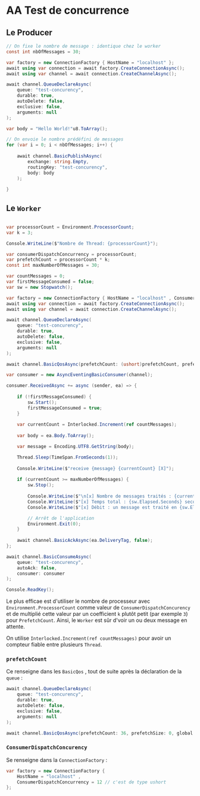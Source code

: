 # AA Test de concurrence

## Le Producer

```cs
// On fixe le nombre de message : identique chez le worker
const int nbOfMessages = 30;

var factory = new ConnectionFactory { HostName = "localhost" };
await using var connection = await factory.CreateConnectionAsync();
await using var channel = await connection.CreateChannelAsync();

await channel.QueueDeclareAsync(
    queue: "test-concurency",
    durable: true,
    autoDelete: false,
    exclusive: false,
    arguments: null
);

var body = "Hello World!"u8.ToArray();

// On envoie le nombre prédéfini de messages
for (var i = 0; i < nbOfMessages; i++) {
    
    await channel.BasicPublishAsync(
        exchange: string.Empty,
        routingKey: "test-concurency",
        body: body
    );
    
}
```



## Le `Worker`

```cs

var processorCount = Environment.ProcessorCount;
var k = 3;

Console.WriteLine($"Nombre de Thread: {processorCount}");

var consumerDispatchConcurrency = processorCount;
var prefetchCount = processorCount * k;
const int maxNumberOfMessages = 30;

var countMessages = 0;
var firstMessageConsumed = false;
var sw = new Stopwatch();

var factory = new ConnectionFactory { HostName = "localhost" , ConsumerDispatchConcurrency = (ushort)consumerDispatchConcurrency };
await using var connection = await factory.CreateConnectionAsync();
await using var channel = await connection.CreateChannelAsync();

await channel.QueueDeclareAsync(
    queue: "test-concurency",
    durable: true,
    autoDelete: false,
    exclusive: false,
    arguments: null
);

await channel.BasicQosAsync(prefetchCount: (ushort)prefetchCount, prefetchSize: 0, global: false);

var consumer = new AsyncEventingBasicConsumer(channel);

consumer.ReceivedAsync += async (sender, ea) => {
    
    if (!firstMessageConsumed) {
        sw.Start();
        firstMessageConsumed = true;
    }
    
    var currentCount = Interlocked.Increment(ref countMessages);
    
    var body = ea.Body.ToArray();

    var message = Encoding.UTF8.GetString(body);

    Thread.Sleep(TimeSpan.FromSeconds(1));
    
    Console.WriteLine($"receive {message} {currentCount} [X]");
    
    if (currentCount >= maxNumberOfMessages) {
        sw.Stop();
        
        Console.WriteLine($"\n[x] Nombre de messages traités : {currentCount}");
        Console.WriteLine($"[x] Temps total : {sw.Elapsed.Seconds} secondes {sw.Elapsed.Milliseconds} ms");
        Console.WriteLine($"[x] Débit : un message est traité en {sw.Elapsed.TotalSeconds / currentCount} sec");

        // Arrêt de l'application
        Environment.Exit(0);
    }
    
    await channel.BasicAckAsync(ea.DeliveryTag, false);
};

await channel.BasicConsumeAsync(
    queue: "test-concurency",
    autoAck: false,
    consumer: consumer
);

Console.ReadKey();
```

Le plus efficae est d'utiliser le nombre de processeur avec `Environment.ProcessorCount` comme valeur de `ConsumerDispatchConcurency` et de multiplié cette valeur par un coefficient `k` plutôt petit (par exemple `3`) pour `PrefetchCount`. Ainsi, le `Worker` est sûr d'voir un ou deux message en attente.

On utilise `Interlocked.Increment(ref countMessages)` pour avoir un compteur fiable entre plusieurs `Thread`.



### `prefetchCount`

Ce renseigne dans les `BasicQos` , tout de suite après la déclaration de la `queue` :

```cs
await channel.QueueDeclareAsync(
    queue: "test-concurency",
    durable: true,
    autoDelete: false,
    exclusive: false,
    arguments: null
);

await channel.BasicQosAsync(prefetchCount: 36, prefetchSize: 0, global: false);
```



### `ConsumerDispatchConcurency`

Se renseigne dans la `ConnectionFactory` :

```cs
var factory = new ConnectionFactory { 
    HostName = "localhost" , 
    ConsumerDispatchConcurrency = 12 // c'est de type ushort
};
```

